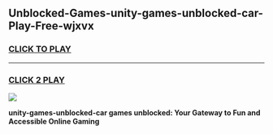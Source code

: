 
## Unblocked-Games-unity-games-unblocked-car-Play-Free-wjxvx
<h3>
<a href="https://premium76.site?title=unity-games-unblocked-car&ref=21A">CLICK TO PLAY</a></h3>
<hr>

<h3>
<a href="https://premium76.site?title=unity-games-unblocked-car&ref=21A">CLICK 2 PLAY</a>
  
</h3>

<a href="https://premium76.site?title=unity-games-unblocked-car&ref=21A"><img src="https://clearcache.store/games.png"></a>


**unity-games-unblocked-car games unblocked: Your Gateway to Fun and Accessible Online Gaming**

